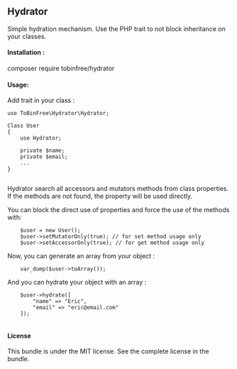## Hydrator

Simple hydration mechanism.
Use the PHP trait to not block inheritance on your classes.

#### Installation : 

composer require tobinfree/hydrator

#### Usage:

Add trait in your class :
```
use ToBinFree\Hydrator\Hydrator;

Class User 
{
    use Hydrator;

    private $name;
    private $email;
    ...
}
  
```  

Hydrator search all accessors and mutators methods from class properties.
If the methods are not found, the property will be used directly.

You can block the direct use of properties and force the use of the methods with:

```
    $user = new User();
    $user->setMutatorOnly(true); // for set method usage only
    $user->setAccessorOnly(true); // for get method usage only
```

Now, you can generate an array from your object :

```
    var_dump($user->toArray());
```
And you can hydrate your object with an array :

```
    $user->hydrate([
        "name" => "Eric",
        "email" => "eric@email.com"
    ]);
    
```
#### License

This bundle is under the MIT license. See the complete license in the bundle.